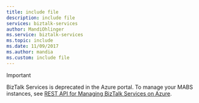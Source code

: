 ```yaml
---
title: include file 
description: include file 
services: biztalk-services
author: MandiOhlinger
ms.service: biztalk-services
ms.topic: include 
ms.date: 11/09/2017
ms.author: mandia
ms.custom: include file
---
```


> [!IMPORTANT]
> BizTalk Services is deprecated in the Azure portal. 
> To manage your MABS instances, see 
> [REST API for Managing BizTalk Services on Azure](/previous-versions/azure/reference/dn232347(v=azure.100)).
